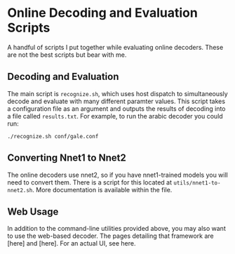 Online Decoding and Evaluation Scripts
======================
A handful of scripts I put together while evaluating online decoders. These are not the best scripts but bear with me.

Decoding and Evaluation
------------
The main script is `recognize.sh`, which uses host dispatch to simultaneously decode and evaluate with many different paramter values. This script takes a configuration file as an argument and outputs the results of decoding into a file called `results.txt`. For example, to run the arabic decoder you could run:

    ./recognize.sh conf/gale.conf



Converting Nnet1 to Nnet2
------------------
The online decoders use nnet2, so if you have nnet1-trained models you will need to convert them. There is a script for this located at `utils/nnet1-to-nnet2.sh`. More documentation is available within the file.


Web Usage
------------
In addition to the command-line utilities provided above, you may also want to use the web-based decoder. The pages detailing that framework are [here] and [here]. For an actual UI, see here.

